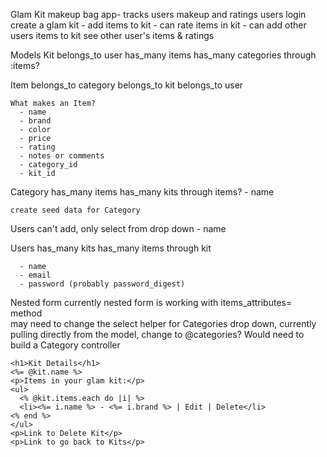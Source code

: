 Glam Kit
  makeup bag app- tracks users makeup and ratings
  users login
    create a glam kit
      - add items to kit
      - can rate items in kit
      - can add other users items to kit
    see other user's items & ratings

Models
  Kit
    belongs_to user
    has_many items
    has_many categories through :items?


  Item
    belongs_to category
    belongs_to kit
    belongs_to user

    What makes an Item?
      - name
      - brand
      - color
      - price
      - rating
      - notes or comments  
      - category_id
      - kit_id

  Category
    has_many items
    has_many kits through items?
      - name

    create seed data for Category

  Users can't add, only select from drop down
      - name

  Users
    has_many kits
    has_many items through kit

      - name
      - email
      - password (probably password_digest)


  Nested form
    currently nested form is working with items_attributes= method  
    may need to change the select helper for Categories drop down, currently
    pulling directly from the model, change to @categories? Would need to build
    a Category controller


    <h1>Kit Details</h1>
    <%= @kit.name %>
    <p>Items in your glam kit:</p>
    <ul>
      <% @kit.items.each do |i| %>
      <li><%= i.name %> - <%= i.brand %> | Edit | Delete</li>
    <% end %>
    </ul>
    <p>Link to Delete Kit</p>
    <p>Link to go back to Kits</p>

